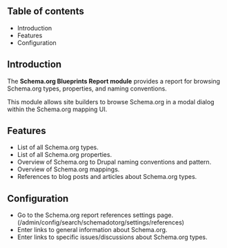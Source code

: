 Table of contents
-----------------

* Introduction
* Features
* Configuration


Introduction
------------

The **Schema.org Blueprints Report module** provides a report for browsing 
Schema.org types, properties, and naming conventions.

This module allows site builders to browse Schema.org in a modal dialog within 
the Schema.org mapping UI.


Features
--------

- List of all Schema.org types.
- List of all Schema.org properties.
- Overview of Schema.org to Drupal naming conventions and pattern.
- Overview of Schema.org mappings.
- References to blog posts and articles about Schema.org types.


Configuration
-------------

- Go to the Schema.org report references settings page.  
  (/admin/config/search/schemadotorg/settings/references)
- Enter links to general information about Schema.org.
- Enter links to specific issues/discussions about Schema.org types.

